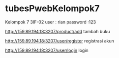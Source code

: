 # tubesPwebKelompok7
Kelompok 7 3IF-02
user : rian
password :123

http://159.89.194.18:3207/product/add tambah buku

http://159.89.194.18:3207/user/register  registrasi akun

http://159.89.194.18:3207/user/login login



